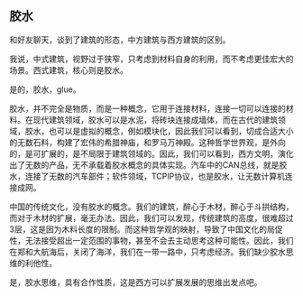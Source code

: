 
## 胶水

和好友聊天，谈到了建筑的形态，中方建筑与西方建筑的区别。

我说，中式建筑，视野过于狭窄，只考虑到材料自身的利用，而不考虑更佳宏大的场景。西式建筑，核心则是胶水。

是的，胶水，glue。

胶水，并不完全是物质，而是一种概念，它用于连接材料，连接一切可以连接的材料。在现代建筑领域，胶水可以是水泥，将砖块连接成墙体，而在古代的建筑领域，胶水，也可以是虚拟的概念，例如模块化，因此我们可以看到，切成合适大小的无数石料，构建了宏伟的希腊神庙，和罗马万神殿。这种哲学世界观，是外向的，是可扩展的，是不局限于建筑领域的。因此，我们可以看到，西方文明，演化出了无数的产品，无不承载着胶水概念的具体实现。汽车中的CAN总线，就是胶水，连接了无数的汽车部件；软件领域，TCPIP协议，也是胶水，让无数计算机连接成网。

中国的传统文化，没有胶水的概念。我们的建筑，醉心于木材，醉心于斗拱结构，而对于木材的扩展，毫无办法。因此，我们可以发现，传统建筑的高度，很难超过3层，这是因为木料长度的限制。而这种哲学观的映射，导致了中国文化的局促性，无法接受超出一定范围的事物，甚至不会去主动思考这种可能性。因此，我们在郑和大航海后，关闭了海洋，我们在一带一路中，只考虑经济。我们缺少胶水思维的利他性。

是，胶水思维，具有合作性质，这是西方可以扩展发展的思维出发点吧。


